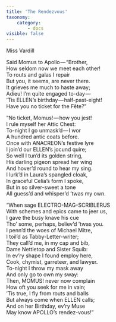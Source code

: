 ```yaml
---
title: 'The Rendezvous'
taxonomy:
    category:
        - docs
visible: false
---
```


<div class="author">Miss Vardill</div>  

Said Momus to Apollo — “Brother,  
How seldom now we meet each other!  
To routs and galas I repair  
But you, it seems, are never there.  
It grieves me much to haste away;  
Adieu! I’m quite engaged to-day —   
’Tis <span class="small">ELLEN</span>’s birthday — half-past-eight!  
Have you no ticket for the Fête?”

“No ticket, Momus! — how you jest!  
I rule myself her Attic Chest:  
To-night I go unmask’d — I wor  
A hundred antic coats before.  
Once with <span class="small">ANACREON</span>’s festive lyre  
I join’d our <span class="small">ELLEN</span>’s jocund quire;  
So well I tun’d its golden string,  
His darling pigeon spread her wing  
And hover’d round to hear my sing.  
I lurk’d in Laura’s spangled cloak,  
In graceful Celia’s form I spoke,  
But in so silver-sweet a tone  
All guess’d and whisper’d ’twas my own.  

“When sage <span class="small">ELECTRO-MAG-SCRIBLERUS</span>  
With schemes and epics came to jeer us,  
I gave the busy knave his cue  
Tho’ some, perhaps, believ’d ’twas you.  
I penn’d the woes of Michael Mitre,  
I toil’d as Tabby-Letter-writer;  
They call’d me, in my cap and bib,  
Dame Nettletop and Sister Squib:  
In ev’ry shape I found employ here,  
Cook, chymist, garreteer, and lawyer.  
To-night I throw my mask away  
And only go to own my sway:  
Then, <span class="small">MOMUS</span>! never now complain  
How oft you seek for me in vain;  
’Tis true, I fly from routs and balls  
But always come when <span class="small">ELLEN</span> calls;  
And on her Birthday, ev’ry Muse  
May know APOLLO’s rendez-vous!”